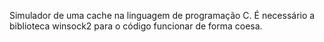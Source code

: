 Simulador de uma cache na linguagem de programação C.
É necessário a biblioteca winsock2 para o código funcionar de forma coesa.
